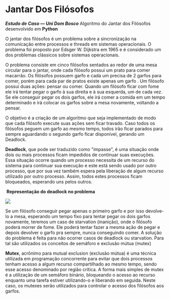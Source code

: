 # Jantar Dos Filósofos
***Estudo de Caso — Uni Dom Bosco***
Algoritmo do Jantar dos Filósofos desenvolvido em **Python**

O jantar dos filósofos é um problema sobre a sincronização na  comunicação entre processos e threads em sistemas operacionais. O  problema foi proposto por Edsger W. Dijkstra em 1965 e é considerado um  dos problemas clássicos sobre sistemas operacionais.            

O problema consiste em cinco filósofos sentados ao  redor de uma mesa circular para o jantar, onde cada filósofo possui um  prato para comer macarrão. Os filósofos possuem garfo e cada um precisa de 2 garfos para comer, porém para cada par de pratos existe apenas um  garfo . Um filósofo possui duas ações: pensar ou comer. Quando um  filósofo ficar com fome ele irá tentar pegar o garfo à sua direita e à  sua esquerda, um de cada vez. Se ele conseguir pegar os dois garfos, ele irá comer a comida em um tempo determinado e irá colocar os garfos sobre a mesa novamente, voltando a pensar.            

O objetivo é a criação de um algoritmo que seja  implementado de modo que cada filósofo execute suas ações sem ficar  travado. Caso todos os filósofos peguem um garfo ao mesmo tempo, todos  irão ficar parados para sempre aguardando o segundo garfo ficar  disponível, gerando um Deadlock.             

**Deadlock**, que pode ser traduzido como  "impasse", é uma situação onde dois ou mais processos ficam impedidos de continuar suas execuções. Essa situação ocorre quando um processo  necessita de um recurso do sistema para continuar sua execução e este  está sendo usado por outro processo, que por sua vez também espera pela  liberação de algum recurso utilizado por outro processo. Assim, todos  estes processos ficam bloqueados, esperando uns pelos outros.             

​                **Representação do deadlock no problema**                

![](C:\Users\Familia\Desktop\JantarDosFilosofos\JantarDosFilosofos\deadlock.gif)

Se um filósofo conseguir pegar apenas o primeiro garfo e por isso  devolve-lo a mesa, esperando um tempo fixo para tentar pegar os dois  garfos novamente, teremos um caso de starvation (inanição), onde o  filósofo poderá morrer de fome. Ele poderá tentar fazer a mesma ação de  pegar e depois devolver o garfo pra sempre, nunca conseguindo comer.            A solução do problema é feita para não ocorrer casos de  deadlock ou starvation. Para tal são utilizados os conceitos de semáforo e exclusão mútua (mutex)             

**Mutex**,  acrônimo  para  mutual  exclusion   (exclusão  mútua)  é  uma  técnica utilizada  em  programação   concorrente  para  evitar  que  dois  processos  tenham acesso a  algum  recurso  compartilhado  ao  mesmo  tempo,  sendo  esse  acesso  denominado por região crítica. A forma mais simples de mutex é a  utilização de um semáforo  binário,  bloqueando  o  acesso  ao  recurso  enquanto  uma  tarefa  estiver utilizando-o e liberando em seguida.  Neste caso, os mutexes serão utilizados para controlar o acesso dos  filósofos aos garfos.             
